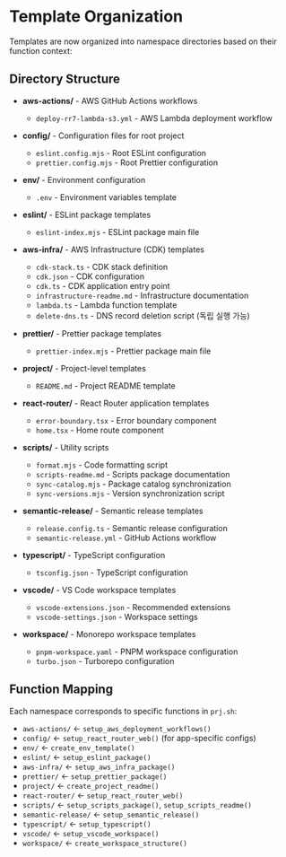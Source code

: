 # Template Organization

Templates are now organized into namespace directories based on their function context:

## Directory Structure

- **aws-actions/** - AWS GitHub Actions workflows
  - `deploy-rr7-lambda-s3.yml` - AWS Lambda deployment workflow

- **config/** - Configuration files for root project
  - `eslint.config.mjs` - Root ESLint configuration
  - `prettier.config.mjs` - Root Prettier configuration

- **env/** - Environment configuration
  - `.env` - Environment variables template

- **eslint/** - ESLint package templates
  - `eslint-index.mjs` - ESLint package main file

- **aws-infra/** - AWS Infrastructure (CDK) templates
  - `cdk-stack.ts` - CDK stack definition
  - `cdk.json` - CDK configuration
  - `cdk.ts` - CDK application entry point
  - `infrastructure-readme.md` - Infrastructure documentation
  - `lambda.ts` - Lambda function template
  - `delete-dns.ts` - DNS record deletion script (독립 실행 가능)

- **prettier/** - Prettier package templates
  - `prettier-index.mjs` - Prettier package main file

- **project/** - Project-level templates
  - `README.md` - Project README template

- **react-router/** - React Router application templates
  - `error-boundary.tsx` - Error boundary component
  - `home.tsx` - Home route component

- **scripts/** - Utility scripts
  - `format.mjs` - Code formatting script
  - `scripts-readme.md` - Scripts package documentation
  - `sync-catalog.mjs` - Package catalog synchronization
  - `sync-versions.mjs` - Version synchronization script

- **semantic-release/** - Semantic release templates
  - `release.config.ts` - Semantic release configuration
  - `semantic-release.yml` - GitHub Actions workflow

- **typescript/** - TypeScript configuration
  - `tsconfig.json` - TypeScript configuration

- **vscode/** - VS Code workspace templates
  - `vscode-extensions.json` - Recommended extensions
  - `vscode-settings.json` - Workspace settings

- **workspace/** - Monorepo workspace templates
  - `pnpm-workspace.yaml` - PNPM workspace configuration
  - `turbo.json` - Turborepo configuration

## Function Mapping

Each namespace corresponds to specific functions in `prj.sh`:

- `aws-actions/` ← `setup_aws_deployment_workflows()`
- `config/` ← `setup_react_router_web()` (for app-specific configs)
- `env/` ← `create_env_template()`
- `eslint/` ← `setup_eslint_package()`
- `aws-infra/` ← `setup_aws_infra_package()`
- `prettier/` ← `setup_prettier_package()`
- `project/` ← `create_project_readme()`
- `react-router/` ← `setup_react_router_web()`
- `scripts/` ← `setup_scripts_package()`, `setup_scripts_readme()`
- `semantic-release/` ← `setup_semantic_release()`
- `typescript/` ← `setup_typescript()`
- `vscode/` ← `setup_vscode_workspace()`
- `workspace/` ← `create_workspace_structure()`